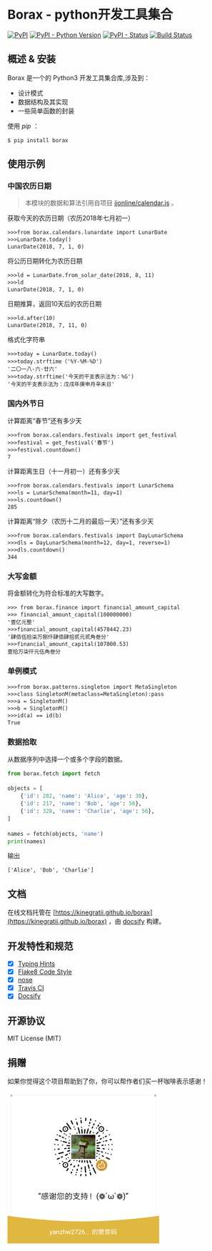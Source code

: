 # Borax - python开发工具集合


[![PyPI](https://img.shields.io/pypi/v/borax.svg)](https://pypi.org/project/borax) 
[![PyPI - Python Version](https://img.shields.io/pypi/pyversions/borax.svg)](https://pypi.org/project/borax)
[![PyPI - Status](https://img.shields.io/pypi/status/borax.svg)](https://github.com/kinegratii/borax)
[![Build Status](https://travis-ci.org/kinegratii/borax.svg?branch=master)](https://travis-ci.org/kinegratii/borax)



## 概述 & 安装

Borax 是一个的 Python3 开发工具集合库,涉及到：

 - 设计模式
 - 数据结构及其实现
 - 一些简单函数的封装

使用 *pip* ：

```shell
$ pip install borax
```

## 使用示例

### 中国农历日期

> 本模块的数据和算法引用自项目 [jjonline/calendar.js](https://github.com/jjonline/calendar.js) 。

获取今天的农历日期（农历2018年七月初一）

```
>>>from borax.calendars.lunardate import LunarDate
>>>LunarDate.today()
LunarDate(2018, 7, 1, 0)
```

将公历日期转化为农历日期

```
>>>ld = LunarDate.from_solar_date(2018, 8, 11)
>>>ld
LunarDate(2018, 7, 1, 0)
```

日期推算，返回10天后的农历日期

```
>>>ld.after(10)
LunarDate(2018, 7, 11, 0)
```

格式化字符串

```
>>>today = LunarDate.today()
>>>today.strftime（'%Y-%M-%D')
'二〇一八-六-廿六'
>>>today.strftime('今天的干支表示法为：%G')
'今天的干支表示法为：戊戌年庚申月辛未日'
```

### 国内外节日

计算距离“春节”还有多少天

```
>>>from borax.calendars.festivals import get_festival
>>>festival = get_festival('春节')
>>>festival.countdown()
7
```

计算距离生日（十一月初一）还有多少天

```
>>>from borax.calendars.festivals import LunarSchema
>>>ls = LunarSchema(month=11, day=1)
>>>ls.countdown()
285
```

计算距离“除夕（农历十二月的最后一天）”还有多少天
```
>>>from borax.calendars.festivals import DayLunarSchema
>>>dls = DayLunarSchema(month=12, day=1, reverse=1)
>>>dls.countdown()
344
```

### 大写金额

将金额转化为符合标准的大写数字。

```
>>> from borax.finance import financial_amount_capital
>>> financial_amount_capital(100000000)
'壹亿元整'
>>>financial_amount_capital(4578442.23)
'肆佰伍拾柒万捌仟肆佰肆拾贰元贰角叁分'
>>>financial_amount_capital(107000.53)
壹拾万柒仟元伍角叁分
```

### 单例模式

```
>>>from borax.patterns.singleton import MetaSingleton
>>>class SingletonM(metaclass=MetaSingleton):pass
>>>a = SingletonM()
>>>b = SingletonM()
>>>id(a) == id(b)
True
```

### 数据拾取

从数据序列中选择一个或多个字段的数据。

```python
from borax.fetch import fetch

objects = [
    {'id': 282, 'name': 'Alice', 'age': 30},
    {'id': 217, 'name': 'Bob', 'age': 56},
    {'id': 328, 'name': 'Charlie', 'age': 56},
]

names = fetch(objects, 'name')
print(names)
```

输出

```
['Alice', 'Bob', 'Charlie']
```

## 文档

在线文档托管在 [https://kinegratii.github.io/borax](https://kinegratii.github.io/borax) ，由 [docsify](https://docsify.js.org/) 构建。

## 开发特性和规范

- [x] [Typing Hints](https://www.python.org/dev/peps/pep-0484/)
- [x] [Flake8 Code Style](http://flake8.pycqa.org/en/latest/)
- [x] [nose](https://pypi.org/project/nose/)
- [x] [Travis CI](https://travis-ci.org)
- [x] [Docsify](https://docsify.js.org)

## 开源协议

MIT License (MIT)

## 捐赠

如果你觉得这个项目帮助到了你，你可以帮作者们买一杯咖啡表示感谢！

![donation-wechat](docs/images/donation-wechat.png)

